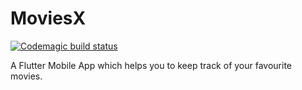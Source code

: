 # MoviesX

[![Codemagic build status](https://api.codemagic.io/apps/6085a928395dbcc2473d812a/6085a928395dbcc2473d8129/status_badge.svg)](https://codemagic.io/apps/6085a928395dbcc2473d812a/6085a928395dbcc2473d8129/latest_build)

A Flutter Mobile App which helps you to keep track of your favourite movies.

